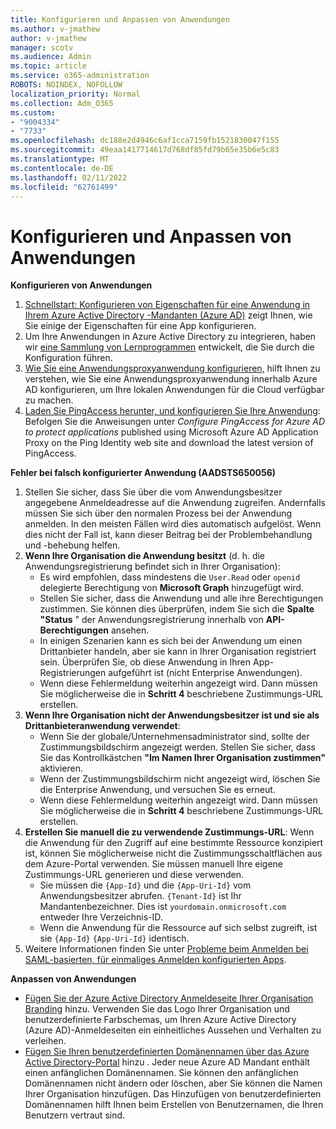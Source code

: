 ```yaml
---
title: Konfigurieren und Anpassen von Anwendungen
ms.author: v-jmathew
author: v-jmathew
manager: scotv
ms.audience: Admin
ms.topic: article
ms.service: o365-administration
ROBOTS: NOINDEX, NOFOLLOW
localization_priority: Normal
ms.collection: Adm_O365
ms.custom:
- "9004334"
- "7733"
ms.openlocfilehash: dc188e2d4946c6af1cca7159fb1521830047f155
ms.sourcegitcommit: 49eaa1417714617d768df85fd79b65e35b6e5c83
ms.translationtype: MT
ms.contentlocale: de-DE
ms.lasthandoff: 02/11/2022
ms.locfileid: "62761499"
---
```

# <a name="configure-and-customize-applications"></a>Konfigurieren und Anpassen von Anwendungen

**Konfigurieren von Anwendungen**

1. [Schnellstart: Konfigurieren von Eigenschaften für eine Anwendung in Ihrem Azure Active Directory -Mandanten (Azure AD)](https://docs.microsoft.com/azure/active-directory/manage-apps/add-application-portal-configure) zeigt Ihnen, wie Sie einige der Eigenschaften für eine App konfigurieren.
2. Um Ihre Anwendungen in Azure Active Directory zu integrieren, haben wir [eine Sammlung von Lernprogrammen](https://docs.microsoft.com/azure/active-directory/saas-apps/tutorial-list) entwickelt, die Sie durch die Konfiguration führen.
3. [Wie Sie eine Anwendungsproxyanwendung konfigurieren,](https://docs.microsoft.com/azure/active-directory/manage-apps/application-proxy-config-how-to) hilft Ihnen zu verstehen, wie Sie eine Anwendungsproxyanwendung innerhalb Azure AD konfigurieren, um Ihre lokalen Anwendungen für die Cloud verfügbar zu machen.
4. [Laden Sie PingAccess herunter, und konfigurieren Sie Ihre Anwendung](https://docs.microsoft.com/azure/active-directory/manage-apps/application-proxy-ping-access-publishing-guide#download-pingaccess-and-configure-your-application): Befolgen Sie die Anweisungen unter *Configure PingAccess for Azure AD to protect applications* published using Microsoft Azure AD Application Proxy on the Ping Identity web site and download the latest version of PingAccess.

**Fehler bei falsch konfigurierter Anwendung (AADSTS650056)**

1. Stellen Sie sicher, dass Sie über die vom Anwendungsbesitzer angegebene Anmeldeadresse auf die Anwendung zugreifen. Andernfalls müssen Sie sich über den normalen Prozess bei der Anwendung anmelden. In den meisten Fällen wird dies automatisch aufgelöst. Wenn dies nicht der Fall ist, kann dieser Beitrag bei der Problembehandlung und -behebung helfen.
2. **Wenn Ihre Organisation die Anwendung besitzt** (d. h. die Anwendungsregistrierung befindet sich in Ihrer Organisation):
    - Es wird empfohlen, dass mindestens die `User.Read` oder `openid` delegierte Berechtigung von **Microsoft Graph** hinzugefügt wird.
    - Stellen Sie sicher, dass die Anwendung und alle ihre Berechtigungen zustimmen. Sie können dies überprüfen, indem Sie sich die **Spalte "Status** " der Anwendungsregistrierung innerhalb von **API-Berechtigungen** ansehen.
    - In einigen Szenarien kann es sich bei der Anwendung um einen Drittanbieter handeln, aber sie kann in Ihrer Organisation registriert sein. Überprüfen Sie, ob diese Anwendung in Ihren App-Registrierungen aufgeführt ist (nicht Enterprise Anwendungen).
    - Wenn diese Fehlermeldung weiterhin angezeigt wird. Dann müssen Sie möglicherweise die in **Schritt 4** beschriebene Zustimmungs-URL erstellen.
3. **Wenn Ihre Organisation nicht der Anwendungsbesitzer ist und sie als Drittanbieteranwendung verwendet**:
    - Wenn Sie der globale/Unternehmensadministrator sind, sollte der Zustimmungsbildschirm angezeigt werden. Stellen Sie sicher, dass Sie das Kontrollkästchen **"Im Namen Ihrer Organisation zustimmen"** aktivieren.
    - Wenn der Zustimmungsbildschirm nicht angezeigt wird, löschen Sie die Enterprise Anwendung, und versuchen Sie es erneut.
    - Wenn diese Fehlermeldung weiterhin angezeigt wird. Dann müssen Sie möglicherweise die in **Schritt 4** beschriebene Zustimmungs-URL erstellen.
4. **Erstellen Sie manuell die zu verwendende Zustimmungs-URL**: Wenn die Anwendung für den Zugriff auf eine bestimmte Ressource konzipiert ist, können Sie möglicherweise nicht die Zustimmungsschaltflächen aus dem Azure-Portal verwenden. Sie müssen manuell Ihre eigene Zustimmungs-URL generieren und diese verwenden.
    - Sie müssen die `{App-Id}` und die `{App-Uri-Id}` vom Anwendungsbesitzer abrufen. `{Tenant-Id}` ist Ihr Mandantenbezeichner. Dies ist `yourdomain.onmicrosoft.com` entweder Ihre Verzeichnis-ID.
    - Wenn die Anwendung für die Ressource auf sich selbst zugreift, ist sie `{App-Id}` `{App-Uri-Id}` identisch.
5. Weitere Informationen finden Sie unter [Probleme beim Anmelden bei SAML-basierten, für einmaliges Anmelden konfigurierten Apps](https://docs.microsoft.com/azure/active-directory/manage-apps/application-sign-in-problem-federated-sso-gallery#misconfigured-application).

**Anpassen von Anwendungen**

- [Fügen Sie der Azure Active Directory Anmeldeseite Ihrer Organisation Branding](https://docs.microsoft.com/azure/active-directory/fundamentals/customize-branding) hinzu. Verwenden Sie das Logo Ihrer Organisation und benutzerdefinierte Farbschemas, um Ihren Azure Active Directory (Azure AD)-Anmeldeseiten ein einheitliches Aussehen und Verhalten zu verleihen.
- [Fügen Sie Ihren benutzerdefinierten Domänennamen über das Azure Active Directory-Portal](https://docs.microsoft.com/azure/active-directory/fundamentals/add-custom-domain) hinzu . Jeder neue Azure AD Mandant enthält einen anfänglichen Domänennamen. Sie können den anfänglichen Domänennamen nicht ändern oder löschen, aber Sie können die Namen Ihrer Organisation hinzufügen. Das Hinzufügen von benutzerdefinierten Domänennamen hilft Ihnen beim Erstellen von Benutzernamen, die Ihren Benutzern vertraut sind.
